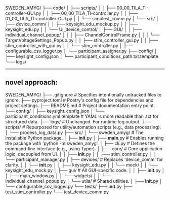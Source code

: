SWEDEN_AMYG/
├── code/
│   ├── scripts/
│   │   ├── 00_00_TILA_TI-controller-GUI.py
│   │   ├── 00_00_TILA_TI-controller.py
│   │   ├── 01_00_TILA_TI-controller-GUI.py
│   │   └── simplest_comm.py
│   └── src/
│       ├── device_comm/
│       │   ├── keysight_edu_mockup.py
│       │   ├── keysight_edu.py
│       │   └── UI_device_control/
│       ├── GUI/
│       │   ├── individual_channel_popup/
│       │   │   ├── ChannelControlFrame.py
│       │   │   └── TargetVoltageSettings_Popup.py
│       │   ├── stim_controller_gui.py
│       │   ├── stim_controller_with_gui.py
│       │   └── stim_controller.py
│       ├── configurable_csv_logger.py
│       └── participant_assigner.py
├── config/
│   ├── keysight_config.json
│   └── participant_conditions_path.txt.template
└── logs/



--------------------
novel approach:
--------------------
SWEDEN_AMYG/
├── .gitignore          # Specifies intentionally untracked files to ignore.
├── pyproject.toml      # Poetry's config file for dependencies and project settings.
├── README.md           # Project documentation entry point.
├── config/
│   ├── keysight_config.json
│   └── participant_conditions.yml.template # YAML is more readable than .txt for structured data.
├── logs/               # Unchanged. For runtime log output.
├── scripts/            # Repurposed for utility/automation scripts (e.g., data processing).
│   └── process_log_data.py
├── src/
│   └── sweden_amyg/    # The installable Python package.
│       ├── __init__.py
│       ├── __main__.py   # Enables running the package with 'python -m sweden_amyg'.
│       ├── cli.py        # Defines the command-line interface (e.g., using Typer).
│       ├── core/         # Core application logic, decoupled from UI.
│       │   ├── __init__.py
│       │   ├── stim_controller.py
│       │   └── participant_manager.py
│       ├── devices/      # Replaces 'device_comm' for clarity.
│       │   ├── __init__.py
│       │   ├── keysight_edu.py
│       │   └── mock/
│       │       └── keysight_edu_mock.py
│       ├── gui/          # All GUI-specific code.
│       │   ├── __init__.py
│       │   ├── main_window.py
│       │   └── widgets/
│       │       └── individual_channel_popup.py
│       └── utils/        # Shared utilities.
│           ├── __init__.py
│           └── configurable_csv_logger.py
└── tests/
    ├── __init__.py
    ├── test_stim_controller.py
    └── test_device_comm.py